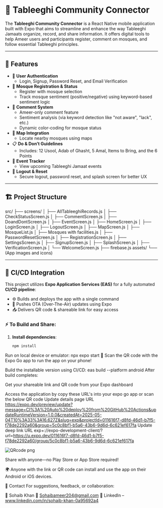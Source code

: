 # 📱 Tableeghi Community Connector

The **Tableeghi Community Connector** is a React Native mobile application built with Expo that aims to streamline and enhance the way Tableeghi Jamaats organize, record, and share information. It offers digital tools to help Ameer users and participants register, comment on mosques, and follow essential Tableeghi principles.

---

## 🚀 Features

- 🔐 **User Authentication**
  - Login, Signup, Password Reset, and Email Verification
- 🕌 **Mosque Registration & Status**
  - Register with mosque selection
  - Track mosque sentiment (positive/negative) using keyword-based sentiment logic
- 💬 **Comment System**
  - Ameer-only comment feature
  - Sentiment analysis (via keyword detection like "not aware", "lack", etc.)
  - Dynamic color-coding for mosque status
- 🧭 **Map Integration**
  - Locate nearby mosques using maps
- 📋 **Do & Don’t Guidelines**
  - Includes: 12 Usool, Adab of Ghasht, 5 Amal, Items to Bring, and the 6 Points
- 📅 **Event Tracker**
  - View upcoming Tableeghi Jamaat events
- 🔁 **Logout & Reset**
  - Secure logout, password reset, and splash screen for better UX

---

## 🏗️ Project Structure

src/
├── screens/
│ ├── AllTableeghiRecords.js
│ ├── CheckStatusScreen.js
│ ├── CommentScreen.js
│ ├── DoandDontScreen.js
│ ├── EventScreen.js
│ ├── HomeScreen.js
│ ├── LoginScreen.js
│ ├── LogoutScreen.js
│ ├── MapScreen.js
│ ├── MosqueList.js
│ ├── Mosques with facilities.js
│ ├── PasswordResetScreen.js
│ ├── RegistrationScreen.js
│ ├── SettingsScreen.js
│ ├── SignupScreen.js
│ ├── SplashScreen.js
│ ├── VerificationScreen.js
│ └── WelcomeScreen.js
├── firebase.js
assets/
└── (App images and icons)

---

## 🔄 CI/CD Integration

This project utilizes **Expo Application Services (EAS)** for a fully automated **CI/CD pipeline**:

- ⚙️ Builds and deploys the app with a single command
- 🔄 Pushes OTA (Over-The-Air) updates using Expo
- 📤 Delivers QR code & shareable link for easy access

### ⚡ To Build and Share:

1. **Install dependencies**:
   ```bash
   npm install
   
Run on local device or emulator:
npx expo start
📲 Scan the QR code with the Expo Go app to run the app on your phone!

Build the installable version using CI/CD:
eas build --platform android
After build completes:

Get your shareable link and QR code from your Expo dashboard

Access the application by copy these URL's into your expo go app or scan the below QR code 
Update details page URL
https://expo.dev/preview/update?message=CI%3A%20Auto%20deploy%20from%20GitHub%20Actions&updateRuntimeVersion=1.0.0&createdAt=2025-05-04T10%3A33%3A16.627Z&slug=exp&projectId=011616f7-d8fd-46d1-b7f5-f78de2292a60&group=5c0c8bf1-b5a6-43b6-9d6d-6c621ef617fa
Update deep link URL
exp+://expo-development-client/?url=https://u.expo.dev/011616f7-d8fd-46d1-b7f5-f78de2292a60/group/5c0c8bf1-b5a6-43b6-9d6d-6c621ef617fa


![QRcode png](https://github.com/user-attachments/assets/bfbc12ef-cc29-4d65-b0f7-8b15ef9fc821)

Share with anyone—no Play Store or App Store required!

🌍 Anyone with the link or QR code can install and use the app on their Android or iOS devices.

📧 Contact
For suggestions, feedback, or collaboration:

👤 Sohaib Khan
📧 Sohaibameer204@gmail.com
🔗 LinkedIn – www.linkedin.com/in/sohaib-khan-0a95692a4






